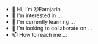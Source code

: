 - 👋 Hi, I’m @Earnjarin
- 👀 I’m interested in ...
- 🌱 I’m currently learning ...
- 💞️ I’m looking to collaborate on ...
- 📫 How to reach me ...

<!---
Earnjarin/Earnjarin is a ✨ special ✨ repository because its `README.md` (this file) appears on your GitHub profile.
You can click the Preview link to take a look at your changes.
--->
